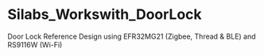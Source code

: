 # Silabs_Workswith_DoorLock
Door Lock Reference Design using EFR32MG21 (Zigbee, Thread &amp; BLE) and RS9116W (Wi-Fi)
